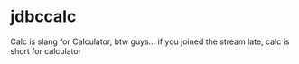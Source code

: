 # jdbccalc
Calc is slang for Calculator, btw guys... if you joined the stream late, calc is short for calculator

